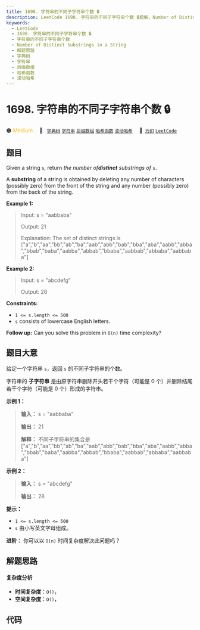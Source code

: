 ```yaml
---
title: 1698. 字符串的不同子字符串个数 🔒
description: LeetCode 1698. 字符串的不同子字符串个数 🔒题解，Number of Distinct Substrings in a String，包含解题思路、复杂度分析以及完整的 JavaScript 代码实现。
keywords:
  - LeetCode
  - 1698. 字符串的不同子字符串个数 🔒
  - 字符串的不同子字符串个数
  - Number of Distinct Substrings in a String
  - 解题思路
  - 字典树
  - 字符串
  - 后缀数组
  - 哈希函数
  - 滚动哈希
---
```


# 1698. 字符串的不同子字符串个数 🔒

🟠 <font color=#ffb800>Medium</font>&emsp; 🔖&ensp; [`字典树`](/tag/trie.md) [`字符串`](/tag/string.md) [`后缀数组`](/tag/suffix-array.md) [`哈希函数`](/tag/hash-function.md) [`滚动哈希`](/tag/rolling-hash.md)&emsp; 🔗&ensp;[`力扣`](https://leetcode.cn/problems/number-of-distinct-substrings-in-a-string) [`LeetCode`](https://leetcode.com/problems/number-of-distinct-substrings-in-a-string)

## 题目

Given a string `s`, return _the number of**distinct** substrings of_ `s`.

A **substring** of a string is obtained by deleting any number of characters
(possibly zero) from the front of the string and any number (possibly zero)
from the back of the string.



**Example 1:**

> Input: s = "aabbaba"
> 
> Output: 21
> 
> Explanation: The set of distinct strings is ["a","b","aa","bb","ab","ba","aab","abb","bab","bba","aba","aabb","abba","bbab","baba","aabba","abbab","bbaba","aabbab","abbaba","aabbaba"]

**Example 2:**

> Input: s = "abcdefg"
> 
> Output: 28

**Constraints:**

  * `1 <= s.length <= 500`
  * `s` consists of lowercase English letters.



**Follow up:** Can you solve this problem in `O(n)` time complexity?


## 题目大意

给定一个字符串 `s`，返回 `s` 的不同子字符串的个数。

字符串的 **子字符串** 是由原字符串删除开头若干个字符（可能是 0 个）并删除结尾若干个字符（可能是 0 个）形成的字符串。

**示例 1：**

> 
> 
> 
> 
> 
> **输入：** s = "aabbaba"
> 
> **输出：** 21
> 
> **解释：** 不同子字符串的集合是 ["a","b","aa","bb","ab","ba","aab","abb","bab","bba","aba","aabb","abba","bbab","baba","aabba","abbab","bbaba","aabbab","abbaba","aabbaba"]
> 
> 

**示例 2：**

> 
> 
> 
> 
> 
> **输入：** s = "abcdefg"
> 
> **输出：** 28
> 
> 

**提示：**

  * `1 <= s.length <= 500`
  * `s` 由小写英文字母组成。

**进阶：** 你可以以 `O(n)` 时间复杂度解决此问题吗？


## 解题思路

#### 复杂度分析

- **时间复杂度**：`O()`，
- **空间复杂度**：`O()`，

## 代码

```javascript

```